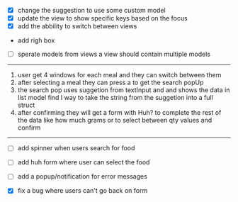 - [x] change the suggestion to use some custom model
- [x] update the view to show specific keys based on the focus
- [x] add the abbility to switch between views
-  add righ box
- [ ] sperate models from views a view should
        contain multiple models

---
1. user get 4 windows for each meal and they can switch between them
  1. after selecting a meal they can press a to get the search popUp
  2. the search pop uses suggetion from textInput and and shows the data in list model find I way to take the string from the suggetion into a full struct
  3. after confirming they will get a form with Huh? to complete the rest of the data like how much grams or to select between qty values and confirm

---

- [ ] add spinner when users search for food  
- [ ] add huh form where user can select the food 

- [ ] add a popup/notification for error messages


- [X] fix a bug where users can't go back on form 

